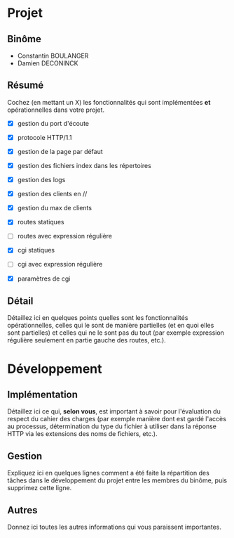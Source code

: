 
Projet
======

Binôme
------

- Constantin BOULANGER
- Damien  DECONINCK

Résumé
------

Cochez (en mettant un X) les fonctionnalités qui sont implémentées **et** opérationnelles dans votre projet.

  - [X] gestion du port d'écoute
  - [X] protocole HTTP/1.1
  - [X] gestion de la page par défaut
  - [X] gestion des fichiers index dans les répertoires
  - [X] gestion des logs
  - [X] gestion des clients en //
  - [X] gestion du max de clients
  - [X] routes statiques
  - [ ] routes avec expression régulière
  - [X] cgi statiques
  - [ ] cgi avec expression régulière
  - [X] paramètres de cgi


Détail
------

Détaillez ici en quelques points quelles sont les fonctionnalités opérationnelles, celles qui le sont de manière partielles (et en quoi elles sont partielles) et celles qui ne le sont pas du tout (par exemple expression régulière seulement en partie gauche des routes, etc.).

Développement
=============

Implémentation
--------------

Détaillez ici ce qui, **selon vous**, est important à savoir pour l'évaluation du respect du cahier des charges (par exemple manière dont est gardé l'accès au processus, détermination du type du fichier à utiliser dans la réponse HTTP via les extensions des noms de fichiers, etc.).

Gestion
-------

Expliquez ici en quelques lignes comment a été faite la répartition des tâches dans le développement du projet entre les membres du binôme, puis supprimez cette ligne.

Autres
------

Donnez ici toutes les autres informations qui vous paraissent importantes.
